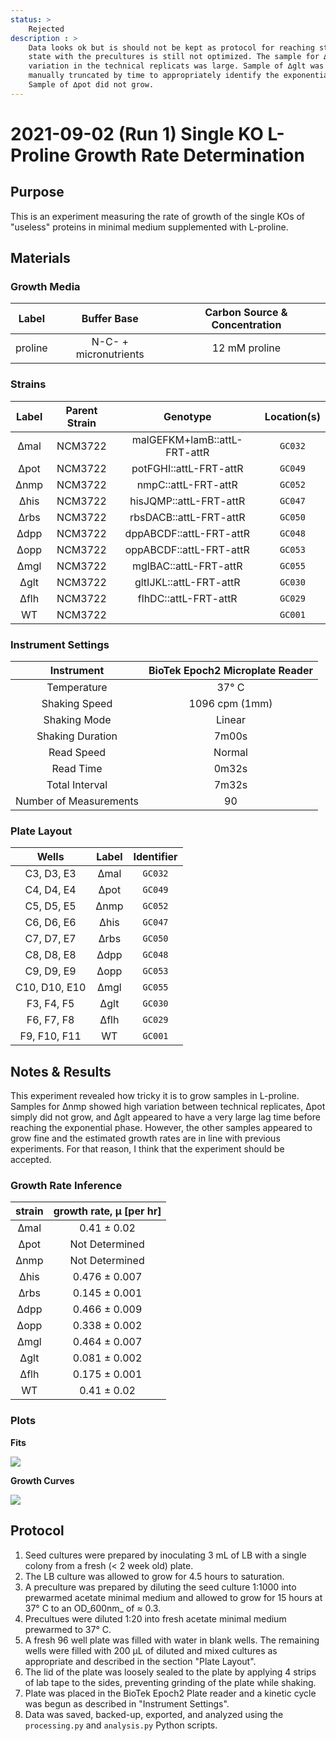 ```yaml
---
status: >
    Rejected
description : >
    Data looks ok but is should not be kept as protocol for reaching steady 
    state with the precultures is still not optimized. The sample for ∆nmp was dropped as the 
    variation in the technical replicats was large. Sample of ∆glt was 
    manually truncated by time to appropriately identify the exponential regime.
    Sample of ∆pot did not grow.
---
```


# 2021-09-02 (Run 1) Single KO L-Proline Growth Rate Determination

## Purpose
This is an experiment measuring the rate of growth of the single KOs of  "useless" proteins in minimal medium supplemented with L-proline.

## Materials

### Growth Media
| **Label** | **Buffer Base** | **Carbon Source & Concentration** |
|:--:|:--:|:--:|
| proline | N-C- + micronutrients | 12 mM proline |

### Strains 
| **Label** | **Parent Strain**|  **Genotype** | **Location(s)**|
|:--: | :--:| :--:| :--:|
|∆mal| NCM3722 | malGEFKM+lamB::attL-FRT-attR| `GC032`|
|∆pot| NCM3722 | potFGHI::attL-FRT-attR| `GC049`|
|∆nmp| NCM3722 | nmpC::attL-FRT-attR | `GC052`|
|∆his| NCM3722 | hisJQMP::attL-FRT-attR | `GC047`|
|∆rbs | NCM3722 | rbsDACB::attL-FRT-attR | `GC050`|
|∆dpp | NCM3722 | dppABCDF::attL-FRT-attR | `GC048`|
|∆opp | NCM3722 | oppABCDF::attL-FRT-attR | `GC053`|
|∆mgl| NCM3722 | mglBAC::attL-FRT-attR | `GC055`|
|∆glt | NCM3722 | gltIJKL::attL-FRT-attR | `GC030`|
|∆flh | NCM3722 | flhDC::attL-FRT-attR | `GC029`|
|WT| NCM3722 | | `GC001`|

### Instrument Settings
| Instrument | BioTek Epoch2 Microplate Reader|
|:--:| :--:|
| Temperature| 37° C|
| Shaking Speed| 1096 cpm (1mm) |
| Shaking Mode | Linear |
| Shaking Duration| 7m00s|
|Read Speed| Normal|
| Read Time | 0m32s|
| Total Interval | 7m32s |
| Number of Measurements |90 | 

### Plate Layout
| **Wells** | **Label** | **Identifier** |
|:--: | :--:  | :--: |
|C3, D3, E3 | ∆mal | `GC032` | 
|C4, D4, E4 | ∆pot | `GC049` |
|C5, D5, E5 | ∆nmp | `GC052` |
|C6, D6, E6 | ∆his | `GC047` |
|C7, D7, E7 | ∆rbs | `GC050` |
|C8, D8, E8 | ∆dpp | `GC048`| 
|C9, D9, E9 | ∆opp | `GC053` |
|C10, D10, E10 | ∆mgl| `GC055` |
|F3, F4, F5 | ∆glt | `GC030` |
|F6, F7, F8 | ∆flh | `GC029` |
|F9, F10, F11 | WT | `GC001` |


## Notes & Results

This experiment revealed how tricky it is to grow samples in L-proline. Samples
for ∆nmp showed high variation between technical replicates, ∆pot simply did
not grow, and ∆glt appeared to have a very large lag time before reaching the
exponential phase. However, the other samples appeared to grow fine and 
the estimated growth rates are in line with previous experiments. For that 
reason, I think that the experiment should be accepted.

### Growth Rate Inference

| **strain** | **growth rate, µ [per hr]** |
|:--: |:--:|
|∆mal | 0.41 ± 0.02|
|∆pot | Not Determined |
|∆nmp | Not Determined| 
|∆his | 0.476 ± 0.007|
|∆rbs | 0.145 ± 0.001|
|∆dpp | 0.466 ± 0.009|
|∆opp | 0.338 ± 0.002|
|∆mgl | 0.464 ± 0.007|   
|∆glt | 0.081 ± 0.002|  
|∆flh | 0.175 ± 0.001|
|WT   | 0.41 ± 0.02|


### Plots

**Fits**

![](output/2021-09-01_r2_SingleKO_proline_fits.png)

**Growth Curves**

![](output/2021-09-01_r2_SingleKO_proline_raw_traces.png)

## Protocol 
1.  Seed cultures were prepared by inoculating 3 mL of LB with a single colony from a fresh (< 2 week old) plate.
2. The LB culture was allowed to grow for 4.5 hours to saturation. 
3. A preculture was prepared by diluting the seed culture 1:1000 into 
prewarmed acetate minimal medium and allowed to grow for 15 hours at 37° C
to an OD_600nm_ of ≈ 0.3.
4. Precultues were diluted  1:20 into fresh acetate minimal medium prewarmed to 37° C. 
4. A fresh 96 well plate was filled with water in blank wells. The remaining wells 
were filled with 200 µL of diluted and mixed cultures as appropriate and described in 
the section "Plate Layout".
5. The lid of the plate was loosely sealed to the plate by applying 4 strips of 
lab tape to the sides, preventing grinding of the plate while shaking. 
6. Plate was placed in the BioTek Epoch2 Plate reader and a kinetic cycle was begun 
as described in "Instrument Settings".
7. Data was saved, backed-up, exported, and analyzed using the `processing.py` and 
`analysis.py` Python scripts.
